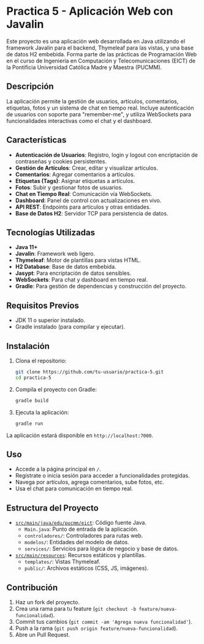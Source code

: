 # Practica 5 - Aplicación Web con Javalin

Este proyecto es una aplicación web desarrollada en Java utilizando el framework Javalin para el backend, Thymeleaf para las vistas, y una base de datos H2 embebida. Forma parte de las prácticas de Programación Web en el curso de Ingeniería en Computación y Telecomunicaciones (EICT) de la Pontificia Universidad Católica Madre y Maestra (PUCMM).

## Descripción

La aplicación permite la gestión de usuarios, artículos, comentarios, etiquetas, fotos y un sistema de chat en tiempo real. Incluye autenticación de usuarios con soporte para "remember-me", y utiliza WebSockets para funcionalidades interactivas como el chat y el dashboard.

## Características

- **Autenticación de Usuarios**: Registro, login y logout con encriptación de contraseñas y cookies persistentes.
- **Gestión de Artículos**: Crear, editar y visualizar artículos.
- **Comentarios**: Agregar comentarios a artículos.
- **Etiquetas (Tags)**: Asignar etiquetas a artículos.
- **Fotos**: Subir y gestionar fotos de usuarios.
- **Chat en Tiempo Real**: Comunicación vía WebSockets.
- **Dashboard**: Panel de control con actualizaciones en vivo.
- **API REST**: Endpoints para artículos y otras entidades.
- **Base de Datos H2**: Servidor TCP para persistencia de datos.

## Tecnologías Utilizadas

- **Java 11+**
- **Javalin**: Framework web ligero.
- **Thymeleaf**: Motor de plantillas para vistas HTML.
- **H2 Database**: Base de datos embebida.
- **Jasypt**: Para encriptación de datos sensibles.
- **WebSockets**: Para chat y dashboard en tiempo real.
- **Gradle**: Para gestión de dependencias y construcción del proyecto.

## Requisitos Previos

- JDK 11 o superior instalado.
- Gradle instalado (para compilar y ejecutar).

## Instalación

1. Clona el repositorio:
   ```bash
   git clone https://github.com/tu-usuario/practica-5.git
   cd practica-5
   ```

2. Compila el proyecto con Gradle:
   ```bash
   gradle build
   ```

3. Ejecuta la aplicación:
   ```bash
   gradle run
   ```

La aplicación estará disponible en `http://localhost:7000`.

## Uso

- Accede a la página principal en `/`.
- Regístrate o inicia sesión para acceder a funcionalidades protegidas.
- Navega por artículos, agrega comentarios, sube fotos, etc.
- Usa el chat para comunicación en tiempo real.

## Estructura del Proyecto

- [`src/main/java/edu/pucmm/eict`](src/main/java/edu/pucmm/eict ): Código fuente Java.
  - `Main.java`: Punto de entrada de la aplicación.
  - `controladores/`: Controladores para rutas web.
  - `modelos/`: Entidades del modelo de datos.
  - `services/`: Servicios para lógica de negocio y base de datos.
- [`src/main/resources`](src/main/resources ): Recursos estáticos y plantillas.
  - `templates/`: Vistas Thymeleaf.
  - `public/`: Archivos estáticos (CSS, JS, imágenes).

## Contribución

1. Haz un fork del proyecto.
2. Crea una rama para tu feature (`git checkout -b feature/nueva-funcionalidad`).
3. Commit tus cambios (`git commit -am 'Agrega nueva funcionalidad'`).
4. Push a la rama (`git push origin feature/nueva-funcionalidad`).
5. Abre un Pull Request.

